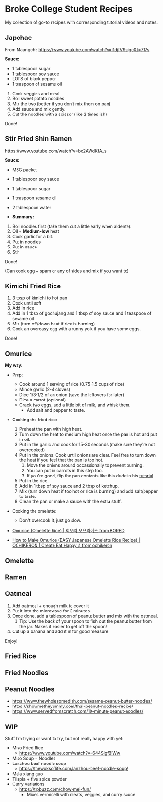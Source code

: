 # Broke College Student Recipes

My collection of go-to recipes with corresponding tutorial videos and notes.

## Japchae

From Maangchi: https://www.youtube.com/watch?v=i1djfV9uigc&t=717s

**Sauce:**

- 1 tablespoon sugar
- 1 tablespoon soy sauce
- LOTS of black pepper
- 1 teaspoon of sesame oil

1. Cook veggies and meat
2. Boil sweet potato noodles
3. Mix the two (better if you don't mix them on pan)
4. Add sauce and mix gently.
5. Cut the noodles with a scissor (like 2 times ish)

Done!

## Stir Fried Shin Ramen

https://www.youtube.com/watch?v=bx2AWdKfA_s

**Sauce:**

- MSG packet
- 1 tablespoon soy sauce
- 1 tablespoon sugar
- 1 teaspoon sesame oil
- 2 tablespoon water

- **Summary:**

1. Boil noodles first (take them out a little early when aldente).
2. Oil + **Medium-low** heat
3. Cook garlic for a bit.
4. Put in noodles
5. Put in sauce
6. Stir

Done!

(Can cook egg + spam or any of sides and mix if you want to)

## Kimichi Fried Rice

1. 3 tbsp of kimichi to hot pan
2. Cook until soft
3. Add in rice
4. Add in 1 tbsp of gochujang and 1 tbsp of soy sauce and 1 teaspoon of sesame oil
5. Mix (turn off/down heat if rice is burning)
6. Cook an overeasy egg with a runny yolk if you have some eggs.

Done!

## Omurice

**My way:**

- Prep:

  - Cook around 1 serving of rice (0.75-1.5 cups of rice)
  - Mince garlic (2-4 cloves)
  - Dice 1/3-1/2 of an onion (save the leftovers for later)
  - Dice a carrot (optional)
  - Crack two eggs, add a little bit of milk, and whisk them.
    - Add salt and pepper to taste.

- Cooking the fried rice:

  1. Preheat the pan with high heat.
  2. Turn down the heat to medium high heat once the pan is hot and put in oil.
  3. Put in the garlic and cook for 15-30 seconds (make sure they're not overcooked)
  4. Put in the onions. Cook until onions are clear. Feel free to turn down the heat if you feel that the pan is too hot.
     1. Move the onions around occassionally to prevent burning.
     2. You can put in carrots in this step too.
     3. If you're good, flip the pan contents like this dude in his [tutorial](https://www.youtube.com/watch?v=q_nosb-2mX4).
  5. Put in the rice.
  6. Add in 1 tbsp of soy sauce and 2 tbsp of ketchup.
  7. Mix (turn down heat if too hot or rice is burning) and add salt/pepper to taste.
  8. Clean the pan or make a sauce with the extra stuff.

- Cooking the omelette:

  - Don't overcook it, just go slow.

- [Omurice (Omelette Rice) | 회오리 오므라이스 from BORED](https://www.youtube.com/watch?v=KtoB71tQC0g)
- [How to Make Omurice (EASY Japanese Omelette Rice Recipe) | OCHIKERON | Create Eat Happy :) from ochikeron](https://www.youtube.com/watch?v=FCmfXqVJc6Q)

## Omelette

## Ramen

## Oatmeal

1. Add oatmeal + enough milk to cover it
2. Put it into the microwave for 2 minutes
3. Once done, add a tablespoon of peanut butter and mix with the oatmeal.
   1. Tip: Use the back of your spoon to fish out the peanut butter from the jar. Makes it easier to get off the spoon!
4. Cut up a banana and add it in for good measure.

Enjoy!

## Fried Rice

## Fried Noodles

## Peanut Noodles

- https://www.thewholesomedish.com/sesame-peanut-butter-noodles/
- https://showmetheyummy.com/thai-peanut-noodles-recipe/
- https://www.servedfromscratch.com/10-minute-peanut-noodles/

## WIP

Stuff I'm trying or want to try, but not really happy with yet:

- Miso Fried Rice
  - https://www.youtube.com/watch?v=644SigfBiWw
- Miso Soup + Noodles
- Lanzhou beef noodle soup
  - https://thewoksoflife.com/lanzhou-beef-noodle-soup/
- Mala xiang guo
- Tilapia + five spice powder
- Curry variations
  - https://tipbuzz.com/chow-mei-fun/
    - Mixes vermicelli with meats, veggies, and curry sauce
